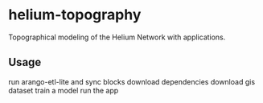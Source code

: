 # helium-topography
Topographical modeling of the Helium Network with applications.

## Usage

run arango-etl-lite and sync blocks
download dependencies
download gis dataset
train a model
run the app